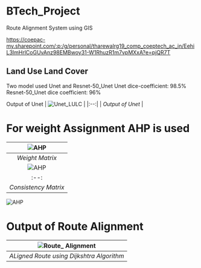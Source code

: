 # BTech_Project
Route Alignment System using GIS


https://coepac-my.sharepoint.com/:p:/g/personal/tharewalrg19_comp_coeptech_ac_in/EehiL3ImHrlCoGUvAnz98EMBwoy31-W1RhuzR1m7vpMXxA?e=pjQR7T


## Land Use Land Cover

Two model used Unet and Resnet-50_Unet
Unet dice-coefficient: 98.5%
Resnet-50_Unet dice coefficient: 96%

Output of Unet
| ![Unet_LULC](https://github.com/avd151/BTech_Project/blob/main/Output/unet1.jpg) |
|:--:| 
| *Output of Unet* |
# For weight Assignment AHP is used
| ![AHP](https://github.com/avd151/BTech_Project/blob/main/Output/Ahp1.png) |
|:--:| 
| *Weight Matrix* |
| ![AHP](https://github.com/avd151/BTech_Project/blob/main/Output/AHP2.png) |
|:--:| 
| *Consistency Matrix* |
![AHP](https://github.com/avd151/BTech_Project/blob/main/Output/criterion_weight.png)


# Output of Route Alignment

| ![Route_ Alignment](https://github.com/avd151/BTech_Project/blob/main/Output/output.png) |
|:--:| 
| *ALigned Route using Dijkshtra Algorithm* |
